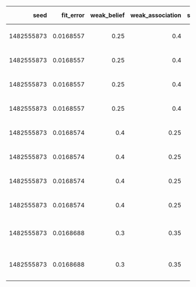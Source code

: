 
|       seed |   fit_error |   weak_belief |   weak_association |   strong_association |   Learning rate | record                                        |
|-----------:|------------:|--------------:|-------------------:|---------------------:|----------------:|:----------------------------------------------|
| 1482555873 |   0.0168557 |          0.25 |               0.4  |                 0.6  |             0.5 | [0.20665625 0.         0.120375   0.        ] |
| 1482555873 |   0.0168557 |          0.25 |               0.4  |                 0.6  |             0.5 | [0.20665625 0.         0.120375   0.        ] |
| 1482555873 |   0.0168557 |          0.25 |               0.4  |                 0.6  |             0.5 | [0.20665625 0.         0.120375   0.        ] |
| 1482555873 |   0.0168557 |          0.25 |               0.4  |                 0.6  |             0.5 | [0.20665625 0.         0.120375   0.        ] |
| 1482555873 |   0.0168574 |          0.4  |               0.25 |                 0.55 |             0.5 | [0.21383698 0.         0.120375   0.        ] |
| 1482555873 |   0.0168574 |          0.4  |               0.25 |                 0.55 |             0.5 | [0.21383698 0.         0.120375   0.        ] |
| 1482555873 |   0.0168574 |          0.4  |               0.25 |                 0.55 |             0.5 | [0.21383698 0.         0.120375   0.        ] |
| 1482555873 |   0.0168574 |          0.4  |               0.25 |                 0.55 |             0.5 | [0.21383698 0.         0.120375   0.        ] |
| 1482555873 |   0.0168688 |          0.3  |               0.35 |                 0.6  |             0.5 | [0.21475801 0.         0.11612065 0.        ] |
| 1482555873 |   0.0168688 |          0.3  |               0.35 |                 0.6  |             0.5 | [0.21475801 0.         0.11612065 0.        ] |
